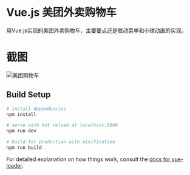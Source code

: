 # Vue.js 美团外卖购物车

用Vue.js实现的美团外卖购物车，主要要点还是联动菜单和小球动画的实现。

# 截图
![美团购物车](http://pco615n7k.bkt.clouddn.com/%E7%BE%8E%E5%9B%A2.gif)

## Build Setup

``` bash
# install dependencies
npm install

# serve with hot reload at localhost:8080
npm run dev

# build for production with minification
npm run build
```

For detailed explanation on how things work, consult the [docs for vue-loader](http://vuejs.github.io/vue-loader).
